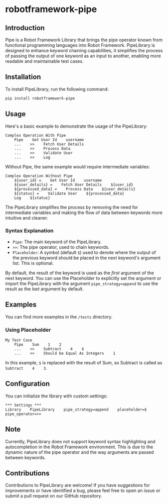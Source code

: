 # robotframework-pipe

## Introduction

Pipe is a Robot Framework Library that brings the pipe operator known from functional programming languages into Robot Framework. PipeLibrary is designed to enhance keyword chaining capabilities, it simplifies the process of passing the output of one keyword as an input to another, enabling more readable and maintainable test cases.

## Installation

To install PipeLibrary, run the following command:

```bash
pip install robotframework-pipe
```

## Usage

Here's a basic example to demonstrate the usage of the PipeLibrary:

```RobotFramework
Complex Operation With Pipe
    Pipe    Get User Id    username
    ...    >>    Fetch User Details
    ...    >>    Process Data
    ...    >>    Validate User
    ...    >>    Log
```

Without Pipe, the same example would require intermediate variables:

```RobotFramework
Complex Operation Without Pipe
    ${user_id} =    Get User Id    username
    ${user_details} =    Fetch User Details    ${user_id}
    ${processed_data} =    Process Data    ${user_details}
    ${status} =    Validate User    ${processed_data}
    Log    ${status}
```

The PipeLibrary simplifies the process by removing the need for intermediate variables and making the flow of data between keywords more intuitive and cleaner.

### Syntax Explanation

- `Pipe`: The main keyword of the PipeLibrary.
- `>>`: The pipe operator, used to chain keywords.
- `Placeholder`: A symbol (default `$`) used to denote where the output of the previous keyword should be placed in the next keyword's argument list. This is optional.

By default, the result of the keyword is used as the _first_ argument of the next keyword. You can use the Placeholder to explicitly set the argument or import the PipeLibrary with the argument `pipe_strategy=append` to use the result as the _last_ argument by default.

## Examples

You can find more examples in the `/tests` directory.

### Using Placeholder

```RobotFramework
My Test Case
    Pipe    Sum    1    2
    ...    >>    Subtract    4    $
    ...    >>    Should be Equal As Integers    1
```

In this example, `$` is replaced with the result of Sum, so Subtract is called as `Subtract    4    3`.

## Configuration

You can initialize the library with custom settings:

```RobotFramework
*** Settings ***
Library    PipeLibrary    pipe_strategy=append    placeholder=$    pipe_operator=>>
```

## Note

Currently, PipeLibrary does not support keyword syntax highlighting and autocompletion in the Robot Framework environment. This is due to the dynamic nature of the pipe operator and the way arguments are passed between keywords.

## Contributions

Contributions to PipeLibrary are welcome! If you have suggestions for improvements or have identified a bug, please feel free to open an issue or submit a pull request on our GitHub repository.
